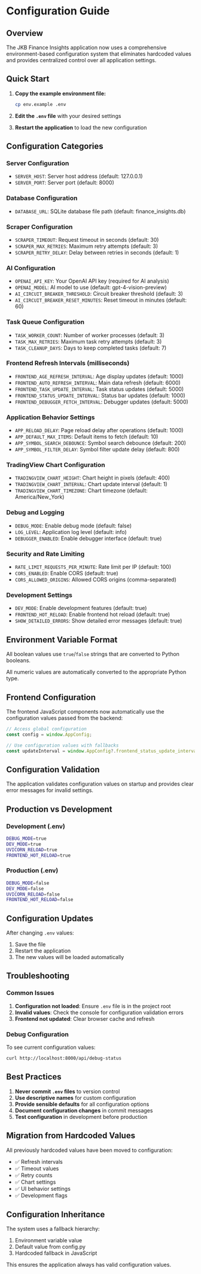 # Configuration Guide

## Overview

The JKB Finance Insights application now uses a comprehensive environment-based configuration system that eliminates hardcoded values and provides centralized control over all application settings.

## Quick Start

1. **Copy the example environment file:**
   ```bash
   cp env.example .env
   ```

2. **Edit the `.env` file** with your desired settings
3. **Restart the application** to load the new configuration

## Configuration Categories

### Server Configuration
- `SERVER_HOST`: Server host address (default: 127.0.0.1)
- `SERVER_PORT`: Server port (default: 8000)

### Database Configuration
- `DATABASE_URL`: SQLite database file path (default: finance_insights.db)

### Scraper Configuration
- `SCRAPER_TIMEOUT`: Request timeout in seconds (default: 30)
- `SCRAPER_MAX_RETRIES`: Maximum retry attempts (default: 3)
- `SCRAPER_RETRY_DELAY`: Delay between retries in seconds (default: 1)

### AI Configuration
- `OPENAI_API_KEY`: Your OpenAI API key (required for AI analysis)
- `OPENAI_MODEL`: AI model to use (default: gpt-4-vision-preview)
- `AI_CIRCUIT_BREAKER_THRESHOLD`: Circuit breaker threshold (default: 3)
- `AI_CIRCUIT_BREAKER_RESET_MINUTES`: Reset timeout in minutes (default: 60)

### Task Queue Configuration
- `TASK_WORKER_COUNT`: Number of worker processes (default: 3)
- `TASK_MAX_RETRIES`: Maximum task retry attempts (default: 3)
- `TASK_CLEANUP_DAYS`: Days to keep completed tasks (default: 7)

### Frontend Refresh Intervals (milliseconds)
- `FRONTEND_AGE_REFRESH_INTERVAL`: Age display updates (default: 1000)
- `FRONTEND_AUTO_REFRESH_INTERVAL`: Main data refresh (default: 6000)
- `FRONTEND_TASK_UPDATE_INTERVAL`: Task status updates (default: 5000)
- `FRONTEND_STATUS_UPDATE_INTERVAL`: Status bar updates (default: 1000)
- `FRONTEND_DEBUGGER_FETCH_INTERVAL`: Debugger updates (default: 5000)

### Application Behavior Settings
- `APP_RELOAD_DELAY`: Page reload delay after operations (default: 1000)
- `APP_DEFAULT_MAX_ITEMS`: Default items to fetch (default: 10)
- `APP_SYMBOL_SEARCH_DEBOUNCE`: Symbol search debounce (default: 200)
- `APP_SYMBOL_FILTER_DELAY`: Symbol filter update delay (default: 800)

### TradingView Chart Configuration
- `TRADINGVIEW_CHART_HEIGHT`: Chart height in pixels (default: 400)
- `TRADINGVIEW_CHART_INTERVAL`: Chart update interval (default: 1)
- `TRADINGVIEW_CHART_TIMEZONE`: Chart timezone (default: America/New_York)

### Debug and Logging
- `DEBUG_MODE`: Enable debug mode (default: false)
- `LOG_LEVEL`: Application log level (default: info)
- `DEBUGGER_ENABLED`: Enable debugger interface (default: true)

### Security and Rate Limiting
- `RATE_LIMIT_REQUESTS_PER_MINUTE`: Rate limit per IP (default: 100)
- `CORS_ENABLED`: Enable CORS (default: true)
- `CORS_ALLOWED_ORIGINS`: Allowed CORS origins (comma-separated)

### Development Settings
- `DEV_MODE`: Enable development features (default: true)
- `FRONTEND_HOT_RELOAD`: Enable frontend hot reload (default: true)
- `SHOW_DETAILED_ERRORS`: Show detailed error messages (default: true)

## Environment Variable Format

All boolean values use `true`/`false` strings that are converted to Python booleans.

All numeric values are automatically converted to the appropriate Python type.

## Frontend Configuration

The frontend JavaScript components now automatically use the configuration values passed from the backend:

```javascript
// Access global configuration
const config = window.AppConfig;

// Use configuration values with fallbacks
const updateInterval = window.AppConfig?.frontend_status_update_interval || 1000;
```

## Configuration Validation

The application validates configuration values on startup and provides clear error messages for invalid settings.

## Production vs Development

### Development (.env)
```bash
DEBUG_MODE=true
DEV_MODE=true
UVICORN_RELOAD=true
FRONTEND_HOT_RELOAD=true
```

### Production (.env)
```bash
DEBUG_MODE=false
DEV_MODE=false
UVICORN_RELOAD=false
FRONTEND_HOT_RELOAD=false
```

## Configuration Updates

After changing `.env` values:
1. Save the file
2. Restart the application
3. The new values will be loaded automatically

## Troubleshooting

### Common Issues

1. **Configuration not loaded**: Ensure `.env` file is in the project root
2. **Invalid values**: Check the console for configuration validation errors
3. **Frontend not updated**: Clear browser cache and refresh

### Debug Configuration

To see current configuration values:
```bash
curl http://localhost:8000/api/debug-status
```

## Best Practices

1. **Never commit `.env` files** to version control
2. **Use descriptive names** for custom configuration
3. **Provide sensible defaults** for all configuration options
4. **Document configuration changes** in commit messages
5. **Test configuration** in development before production

## Migration from Hardcoded Values

All previously hardcoded values have been moved to configuration:

- ✅ Refresh intervals
- ✅ Timeout values
- ✅ Retry counts
- ✅ Chart settings
- ✅ UI behavior settings
- ✅ Development flags

## Configuration Inheritance

The system uses a fallback hierarchy:
1. Environment variable value
2. Default value from config.py
3. Hardcoded fallback in JavaScript

This ensures the application always has valid configuration values.
